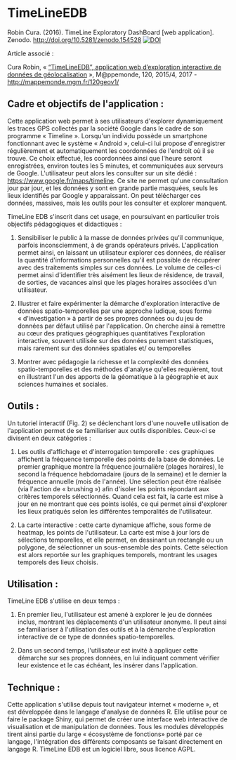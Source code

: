 # TimeLineEDB
Robin Cura. (2016). TimeLine Exploratory DashBoard [web application]. Zenodo. http://doi.org/10.5281/zenodo.154528
[![DOI](https://zenodo.org/badge/DOI/10.5281/zenodo.154528.svg)](https://doi.org/10.5281/zenodo.154528)

Article associé :

Cura Robin, « [“TimeLineEDB”, application web d’exploration interactive de données de géolocalisation](http://mappemonde.mgm.fr/120geov1/) », M@ppemonde, 120, 2015/4, 2017 - http://mappemonde.mgm.fr/120geov1/



## Cadre et objectifs de l'application :

Cette application web permet à ses utilisateurs d'explorer dynamiquement les traces GPS collectés par la société Google dans le cadre de son programme « Timeline ». Lorsqu'un individu possède un smartphone fonctionnant avec le système « Android », celui-ci lui propose d'enregistrer régulièrement et automatiquement les coordonnées de l'endroit où il se trouve. Ce choix effectué, les coordonnées ainsi que l'heure seront enregistrées, environ toutes les 5 minutes, et communiquées aux serveurs de Google. L'utilisateur peut alors les consulter sur un site dédié : https://www.google.fr/maps/timeline. Ce site ne permet qu'une consultation jour par jour, et les données y sont en grande partie masquées, seuls les lieux identifiés par Google y apparaissant. On peut télécharger ces données, massives, mais les outils pour les consulter et explorer manquent.

TimeLine EDB s'inscrit dans cet usage, en poursuivant en particulier trois objectifs pédagogiques et didactiques :  

1. Sensibiliser le public à la masse de données privées qu'il communique, parfois inconsciemment, à de grands opérateurs privés. L'application permet ainsi, en laissant un utilisateur explorer ces données, de réaliser la quantité d'informations personnelles qu'il est possible de récupérer avec des traitements simples sur ces données. Le volume de celles-ci permet ainsi d'identifier très aisément les lieux de résidence, de travail, de sorties, de vacances ainsi que les plages horaires associées d'un utilisateur.

2. Illustrer et faire expérimenter la démarche d'exploration interactive de données spatio-temporelles par une approche ludique, sous forme « d'investigation » à partir de ses propres données ou du jeu de données par défaut utilisé par l'application. On cherche ainsi à remettre au cœur des pratiques géographiques quantitatives l'exploration interactive, souvent utilisée sur des données purement statistiques, mais rarement sur des données spatiales et/ ou temporelles

3. Montrer avec pédagogie la richesse et la complexité des données spatio-temporelles et des méthodes d'analyse qu'elles requièrent, tout en illustrant l'un des apports de la géomatique à la géographie et aux sciences humaines et sociales.

## Outils :  

Un tutoriel interactif (Fig. 2) se déclenchant lors d'une nouvelle utilisation de l'application permet de se familiariser aux outils disponibles. Ceux-ci se divisent en deux catégories :  

1. Les outils d'affichage et d'interrogation temporelle : ces graphiques affichent la fréquence temporelle des points de la base de données. Le premier graphique montre la fréquence journalière (plages horaires), le second la fréquence hebdomadaire (jours de la semaine) et le dernier la fréquence annuelle (mois de l'année). Une sélection peut être réalisée (via l'action de « brushing ») afin d'isoler les points répondant aux critères temporels sélectionnés. Quand cela est fait, la carte est mise à jour en ne montrant que ces points isolés,  ce qui permet ainsi d'explorer les lieux pratiqués selon les différentes temporalités de l'utilisateur.

2. La carte interactive : cette carte dynamique affiche, sous forme de heatmap, les points de l'utilisateur. La carte est mise à jour lors de sélections temporelles, et elle permet, en dessinant un rectangle ou un polygone, de sélectionner un sous-ensemble des points. Cette sélection est alors reportée sur les graphiques temporels, montrant les usages temporels des lieux choisis.

## Utilisation :  

TimeLine EDB s'utilise en deux temps :  

1. En premier lieu, l'utilisateur est amené à explorer le jeu de données inclus, montrant les déplacements d'un utilisateur anonyme. Il peut ainsi se familiariser à l'utilisation des outils et à la démarche d'exploration interactive de ce type de données spatio-temporelles.

2. Dans un second temps, l'utilisateur est invité à appliquer cette démarche sur ses propres données, en lui indiquant comment vérifier leur existence et le cas échéant, les insérer dans l'application.


## Technique :

Cette application s'utilise depuis tout navigateur internet « moderne », et est développée dans le langage d'analyse de données R. Elle utilise pour ce faire le package Shiny, qui permet de créer une interface web interactive de visualisation et de manipulation de données. Tous les modules développés tirent ainsi partie du large « écosystème de fonctions» porté par ce langage, l'intégration des différents composants se faisant directement en langage R.
TimeLine EDB est un logiciel libre, sous licence AGPL.
